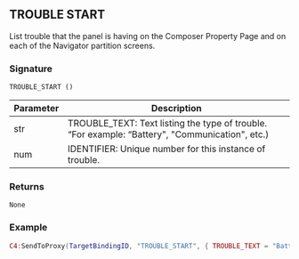 ## TROUBLE START

List trouble that the panel is having on the Composer Property Page and on each of the Navigator partition screens.  


### Signature

`TROUBLE_START ()`


| Parameter | Description |
| --- | --- |
| str | TROUBLE_TEXT: Text listing the type of trouble. “For example: “Battery", "Communication", etc.)  |
| num | IDENTIFIER:  Unique number for this instance of trouble. | _ 

### Returns

`None`


### Example

```lua
C4:SendToProxy(TargetBindingID, "TROUBLE_START", { TROUBLE_TEXT = "Battery", IDENTIFIER = 10, }, "NOTIFY")
```

